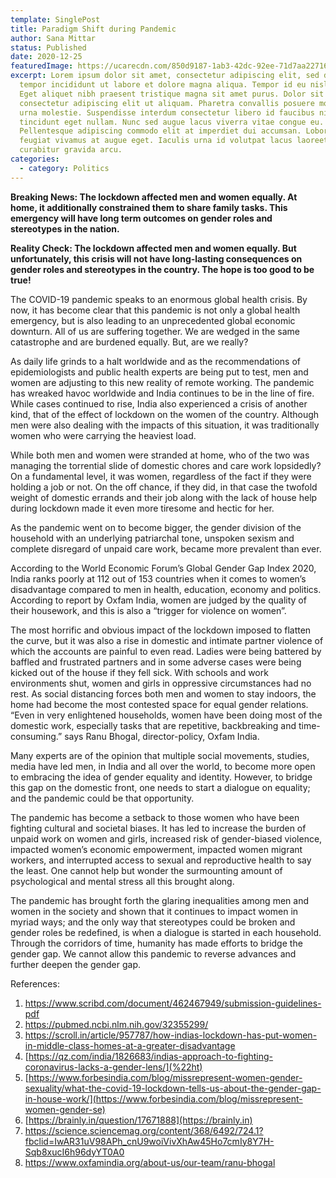 ```yaml
---
template: SinglePost
title: Paradigm Shift during Pandemic
author: Sana Mittar
status: Published
date: 2020-12-25
featuredImage: https://ucarecdn.com/850d9187-1ab3-42dc-92ee-71d7aa227167/
excerpt: Lorem ipsum dolor sit amet, consectetur adipiscing elit, sed do eiusmod
  tempor incididunt ut labore et dolore magna aliqua. Tempor id eu nisl nunc.
  Eget aliquet nibh praesent tristique magna sit amet purus. Dolor sit amet
  consectetur adipiscing elit ut aliquam. Pharetra convallis posuere morbi leo
  urna molestie. Suspendisse interdum consectetur libero id faucibus nisl
  tincidunt eget nullam. Nunc sed augue lacus viverra vitae congue eu.
  Pellentesque adipiscing commodo elit at imperdiet dui accumsan. Lobortis
  feugiat vivamus at augue eget. Iaculis urna id volutpat lacus laoreet non
  curabitur gravida arcu.
categories:
  - category: Politics
---
```



**Breaking News: The lockdown affected men and women equally. At home, it additionally constrained them to share family tasks. This emergency will have long term outcomes on gender roles and stereotypes in the nation.**



**Reality Check: The lockdown affected men and women equally. But unfortunately, this crisis will not have long-lasting consequences on gender roles and stereotypes in the country. The hope is too good to be true!**



The COVID-19 pandemic speaks to an enormous global health crisis. By now, it has become clear that this pandemic is not only a global health emergency, but is also leading to an unprecedented global economic downturn. All of us are suffering together. We are wedged in the same catastrophe and are burdened equally. But, are we really?



As daily life grinds to a halt worldwide and as the recommendations of epidemiologists and public health experts are being put to test, men and women are adjusting to this new reality of remote working. The pandemic has wreaked havoc worldwide and India continues to be in the line of fire. While cases continued to rise, India also experienced a crisis of another kind, that of the effect of lockdown on the women of the country. Although men were also dealing with the impacts of this situation, it was traditionally women who were carrying the heaviest load.



While both men and women were stranded at home, who of the two was managing the torrential slide of domestic chores and care work lopsidedly? On a fundamental level, it was women, regardless of the fact if they were holding a job or not. On the off chance, if they did, in that case the twofold weight of domestic errands and their job along with the lack of house help during lockdown made it even more tiresome and hectic for her.

As the pandemic went on to become bigger, the gender division of the household with an underlying patriarchal tone, unspoken sexism and complete disregard of unpaid care work, became more prevalent than ever.



According to the World Economic Forum’s Global Gender Gap Index 2020, India ranks poorly at 112 out of 153 countries when it comes to women’s disadvantage compared to men in health, education, economy and politics. According to report by Oxfam India, women are judged by the quality of their housework, and this is also a “trigger for violence on women”.

The most horrific and obvious impact of the lockdown imposed to flatten the curve, but it was also a rise in domestic and intimate partner violence of which the accounts are painful to even read. Ladies were being battered by baffled and frustrated partners and in some adverse cases were being kicked out of the house if they fell sick. With schools and work environments shut, women and girls in oppressive circumstances had no rest. As social distancing forces both men and women to stay indoors, the home had become the most contested space for equal gender relations. “Even in very enlightened households, women have been doing most of the domestic work, especially tasks that are repetitive, backbreaking and time-consuming.” says Ranu Bhogal, director-policy, Oxfam India.



Many experts are of the opinion that multiple social movements, studies, media have led men, in India and all over the world, to become more open to embracing the idea of gender equality and identity. However, to bridge this gap on the domestic front, one needs to start a dialogue on equality; and the pandemic could be that opportunity.



The pandemic has become a setback to those women who have been fighting cultural and societal biases. It has led to increase the burden of unpaid work on women and girls, increased risk of gender-biased violence, impacted women’s economic empowerment, impacted women migrant workers, and interrupted access to sexual and reproductive health to say the least. One cannot help but wonder the surmounting amount of psychological and mental stress all this brought along.



The pandemic has brought forth the glaring inequalities among men and women in the society and shown that it continues to impact women in myriad ways; and the only way that stereotypes could be broken and gender roles be redefined, is when a dialogue is started in each household. Through the corridors of time, humanity has made efforts to bridge the gender gap. We cannot allow this pandemic to reverse advances and further deepen the gender gap.

References:

1. <https://www.scribd.com/document/462467949/submission-guidelines-pdf>
2. <https://pubmed.ncbi.nlm.nih.gov/32355299/>
3. <https://scroll.in/article/957787/how-indias-lockdown-has-put-women-in-middle-class-homes-at-a-greater-disadvantage>
4. [https://qz.com/india/1826683/indias-approach-to-fighting-coronavirus-lacks-a-gender-lens/](%22ht)
5.  [https://www.forbesindia.com/blog/missrepresent-women-gender-sexuality/what-the-covid-19-lockdown-tells-us-about-the-gender-gap-in-house-work/](https://www.forbesindia.com/blog/missrepresent-women-gender-se)
6. [https://brainly.in/question/17671888](https://brainly.in)
7. <https://science.sciencemag.org/content/368/6492/724.1?fbclid=IwAR31uV98APh_cnU9woiVivXhAw45Ho7cmIy8Y7H-Sqb8xucI6h96dyYT0A0>
8. <https://www.oxfamindia.org/about-us/our-team/ranu-bhogal>